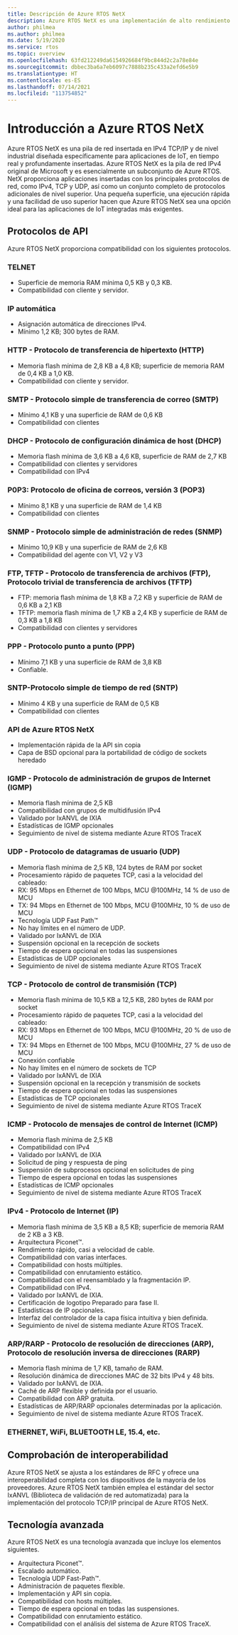 ```yaml
---
title: Descripción de Azure RTOS NetX
description: Azure RTOS NetX es una implementación de alto rendimiento de los estándares del protocolo TCP/IP, totalmente integrada con Azure RTOS ThreadX y disponible para todos los procesadores compatibles.
author: philmea
ms.author: philmea
ms.date: 5/19/2020
ms.service: rtos
ms.topic: overview
ms.openlocfilehash: 63fd212249da6154926684f9bc844d2c2a78e84e
ms.sourcegitcommit: dbbec3ba6a7eb6097c7888b235c433a2efd6e5b9
ms.translationtype: HT
ms.contentlocale: es-ES
ms.lasthandoff: 07/14/2021
ms.locfileid: "113754852"
---
```

# <a name="overview-of-azure-rtos-netx"></a>Introducción a Azure RTOS NetX

Azure RTOS NetX es una pila de red insertada en IPv4 TCP/IP y de nivel industrial diseñada específicamente para aplicaciones de IoT, en tiempo real y profundamente insertadas. Azure RTOS NetX es la pila de red IPv4 original de Microsoft y es esencialmente un subconjunto de Azure RTOS. NetX proporciona aplicaciones insertadas con los principales protocolos de red, como IPv4, TCP y UDP, así como un conjunto completo de protocolos adicionales de nivel superior. Una pequeña superficie, una ejecución rápida y una facilidad de uso superior hacen que Azure RTOS NetX sea una opción ideal para las aplicaciones de IoT integradas más exigentes.

## <a name="api-protocols"></a>Protocolos de API
Azure RTOS NetX proporciona compatibilidad con los siguientes protocolos.

### <a name="telnet"></a>TELNET

* Superficie de memoria RAM mínima 0,5 KB y 0,3 KB.
* Compatibilidad con cliente y servidor.

### <a name="auto-ip"></a>IP automática

* Asignación automática de direcciones IPv4.
* Mínimo 1,2 KB; 300 bytes de RAM.

### <a name="http---hypertext-transfer-protocolhttp"></a>HTTP - Protocolo de transferencia de hipertexto (HTTP)

* Memoria flash mínima de 2,8 KB a 4,8 KB; superficie de memoria RAM de 0,4 KB a 1,0 KB.
* Compatibilidad con cliente y servidor.

### <a name="smtp---simple-mail-transfer-protocol-smtp"></a>SMTP - Protocolo simple de transferencia de correo (SMTP)

* Mínimo 4,1 KB y una superficie de RAM de 0,6 KB
* Compatibilidad con clientes

### <a name="dhcp---dynamic-host-configuration-protocol-dhcp"></a>DHCP - Protocolo de configuración dinámica de host (DHCP)

* Memoria flash mínima de 3,6 KB a 4,6 KB, superficie de RAM de 2,7 KB
* Compatibilidad con clientes y servidores
* Compatibilidad con IPv4

### <a name="p0p3---post-office-protocol-version-3-pop3"></a>P0P3: Protocolo de oficina de correos, versión 3 (POP3)

* Mínimo 8,1 KB y una superficie de RAM de 1,4 KB
* Compatibilidad con clientes

### <a name="snmp---simple-network-management-protocol-snmp"></a>SNMP - Protocolo simple de administración de redes (SNMP)

* Mínimo 10,9 KB y una superficie de RAM de 2,6 KB
* Compatibilidad del agente con V1, V2 y V3

### <a name="ftp-tftp---file-transfer-protocol-ftp-trivial-file-transfer-protocol-tftp"></a>FTP, TFTP - Protocolo de transferencia de archivos (FTP), Protocolo trivial de transferencia de archivos (TFTP)

* FTP: memoria flash mínima de 1,8 KB a 7,2 KB y superficie de RAM de 0,6 KB a 2,1 KB
* TFTP: memoria flash mínima de 1,7 KB a 2,4 KB y superficie de RAM de 0,3 KB a 1,8 KB
* Compatibilidad con clientes y servidores

### <a name="ppp---polnt-to-point-protocol-ppp"></a>PPP - Protocolo punto a punto (PPP)

* Mínimo 7,1 KB y una superficie de RAM de 3,8 KB
* Confiable.

### <a name="sntp---simple-network-time-protocol-sntp"></a>SNTP-Protocolo simple de tiempo de red (SNTP)

* Mínimo 4 KB y una superficie de RAM de 0,5 KB
* Compatibilidad con clientes

### <a name="azure-rtos-netx-api"></a>API de Azure RTOS NetX

* Implementación rápida de la API sin copia
* Capa de BSD opcional para la portabilidad de código de sockets heredado

### <a name="igmp---internet-group-management-protocol-igmp"></a>IGMP - Protocolo de administración de grupos de Internet (IGMP)

* Memoria flash mínima de 2,5 KB
* Compatibilidad con grupos de multidifusión IPv4
* Validado por IxANVL de IXIA
* Estadísticas de IGMP opcionales
* Seguimiento de nivel de sistema mediante Azure RTOS TraceX

### <a name="udp---user-datagram-protocol-udp"></a>UDP - Protocolo de datagramas de usuario (UDP)

* Memoria flash mínima de 2,5 KB, 124 bytes de RAM por socket
* Procesamiento rápido de paquetes TCP, casi a la velocidad del cableado:
* RX: 95 Mbps en Ethernet de 100 Mbps, MCU @100MHz, 14 % de uso de MCU
* TX: 94 Mbps en Ethernet de 100 Mbps, MCU @100MHz, 10 % de uso de MCU
* Tecnología UDP Fast Path™
* No hay límites en el número de UDP.
* Validado por IxANVL de IXIA
* Suspensión opcional en la recepción de sockets
* Tiempo de espera opcional en todas las suspensiones
* Estadísticas de UDP opcionales
* Seguimiento de nivel de sistema mediante Azure RTOS TraceX

### <a name="tcp---transmission-control-protocol-tcp"></a>TCP - Protocolo de control de transmisión (TCP)

* Memoria flash mínima de 10,5 KB a 12,5 KB, 280 bytes de RAM por socket
* Procesamiento rápido de paquetes TCP, casi a la velocidad del cableado:
* RX: 93 Mbps en Ethernet de 100 Mbps, MCU @100MHz, 20 % de uso de MCU
* TX: 94 Mbps en Ethernet de 100 Mbps, MCU @100MHz, 27 % de uso de MCU
* Conexión confiable
* No hay límites en el número de sockets de TCP
* Validado por IxANVL de IXIA
* Suspensión opcional en la recepción y transmisión de sockets
* Tiempo de espera opcional en todas las suspensiones
* Estadísticas de TCP opcionales
* Seguimiento de nivel de sistema mediante Azure RTOS TraceX

### <a name="icmp---internet-control-message-protocol-icmp"></a>ICMP - Protocolo de mensajes de control de Internet (ICMP)

* Memoria flash mínima de 2,5 KB
* Compatibilidad con IPv4
* Validado por IxANVL de IXIA
* Solicitud de ping y respuesta de ping
* Suspensión de subprocesos opcional en solicitudes de ping
* Tiempo de espera opcional en todas las suspensiones
* Estadísticas de ICMP opcionales
* Seguimiento de nivel de sistema mediante Azure RTOS TraceX

### <a name="ipv4---internet-protocol-ip"></a>IPv4 - Protocolo de Internet (IP)

* Memoria flash mínima de 3,5 KB a 8,5 KB; superficie de memoria RAM de 2 KB a 3 KB.
* Arquitectura Piconet™.
* Rendimiento rápido, casi a velocidad de cable.
* Compatibilidad con varias interfaces.
* Compatibilidad con hosts múltiples.
* Compatibilidad con enrutamiento estático.
* Compatibilidad con el reensamblado y la fragmentación IP.
* Compatibilidad con IPv4.
* Validado por IxANVL de IXIA.
* Certificación de logotipo Preparado para fase II.
* Estadísticas de IP opcionales.
* Interfaz del controlador de la capa física intuitiva y bien definida.
* Seguimiento de nivel de sistema mediante Azure RTOS TraceX.

### <a name="arprarp---address-resolution-protocol-arp-reverse-address-resolution-protocol-rarp"></a>ARP/RARP - Protocolo de resolución de direcciones (ARP), Protocolo de resolución inversa de direcciones (RARP)

* Memoria flash mínima de 1,7 KB, tamaño de RAM.
* Resolución dinámica de direcciones MAC de 32 bits IPv4 y 48 bits.
* Validado por IxANVL de IXIA.
* Caché de ARP flexible y definida por el usuario.
* Compatibilidad con ARP gratuita.
* Estadísticas de ARP/RARP opcionales determinadas por la aplicación.
* Seguimiento de nivel de sistema mediante Azure RTOS TraceX.

### <a name="ethernet-wifi-bluetooth-le-154-etc"></a>ETHERNET, WiFi, BLUETOOTH LE, 15.4, etc.

## <a name="interoperability-verification"></a>Comprobación de interoperabilidad

Azure RTOS NetX se ajusta a los estándares de RFC y ofrece una interoperabilidad completa con los dispositivos de la mayoría de los proveedores. Azure RTOS NetX también emplea el estándar del sector IxANVL (Biblioteca de validación de red automatizada) para la implementación del protocolo TCP/IP principal de Azure RTOS NetX.

## <a name="advanced-technology"></a>Tecnología avanzada

Azure RTOS NetX es una tecnología avanzada que incluye los elementos siguientes.
* Arquitectura Piconet™.
* Escalado automático.
* Tecnología UDP Fast-Path™.
* Administración de paquetes flexible.
* Implementación y API sin copia.
* Compatibilidad con hosts múltiples.
* Tiempo de espera opcional en todas las suspensiones.
* Compatibilidad con enrutamiento estático.
* Compatibilidad con el análisis del sistema de Azure RTOS TraceX.
